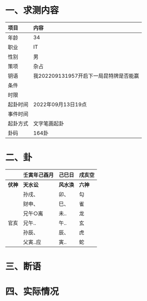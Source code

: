 # 一、求测内容
|项目|内容|
|:-|:-|
|年龄|34|
|职业|IT|
|性别|男|
|策项|杂占|
|钥语|我202209131957开启下一局昆特牌是否能赢|
|条件||
|时限||
|起卦时间|2022年09月13日19点|
|事件时间||
|起卦方式|文字笔画起卦|
|卦码|164卦|

# 二、卦
||壬寅年己酉月|己巳日|戌亥空|
|:-|:-|:-|:-|
|**伏神**|**天水讼**|**风水涣**|**六神**|
||孙戌、|卯、|勾|
||财申、|巳、|雀|
||兄午○离|未..|龙|
|官亥|兄午..|午..|玄|
||孙辰、|辰、|虎|
||父寅..应|寅..|蛇|


# 三、断语

# 四、实际情况